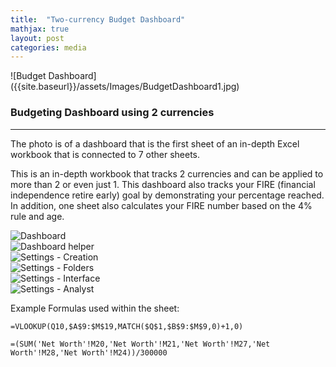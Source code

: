 ```yaml
---
title:  "Two-currency Budget Dashboard"
mathjax: true
layout: post
categories: media
---
```

<head>
  <!-- other head stuff... -->
  <link rel="stylesheet" href="{{site.baseurl}}/assets/css/flickity.css" media="screen">
  <link rel="stylesheet" href="{{site.baseurl}}/assets/css/fullscreen.css">
</head>
<body>
  <!-- all your great html... -->
  <script src="{{site.baseurl}}/assets/js/flickity.pkgd.js"></script>
  <script src="{{site.baseurl}}/assets/js/fullscreen.js"></script>
</body>
![Budget Dashboard]({{site.baseurl}}/assets/Images/BudgetDashboard1.jpg)

### Budgeting Dashboard using 2 currencies
---
The photo is of a dashboard that is the first sheet of an in-depth Excel workbook that is connected to 7 other sheets.

This is an in-depth workbook that tracks 2 currencies and can be applied to more than 2 or even just 1. This dashboard also tracks your FIRE (financial independence retire early) goal by demonstrating your percentage reached. In addition, one sheet also calculates your FIRE number based on the 4% rule and age.

<div class="carousel"
  data-flickity='{ "imagesLoaded": true, "percentPosition": false,"adaptiveHeight": true,"fullscreen": true }'>
  <div class="carousel-cell">
    <img src="{{site.baseurl}}/assets/Images/BudgetDashboard1.jpg" alt="Dashboard" />
  </div>
  <div class="carousel-cell">
   <img src="{{site.baseurl}}/assets/Images/Dashboard_helper.jpg" alt="Dashboard helper" />
  </div>
  <div class="carousel-cell">
   <img src="{{site.baseurl}}/assets/Images/BudgetDashboard1.jpg" alt="Settings - Creation" />
  </div>
  <div class="carousel-cell">
   <img src="{{site.baseurl}}/assets/images/cc/Settings_Folders.PNG" alt="Settings - Folders" />  
  </div>
  <div class="carousel-cell">
   <img src="{{site.baseurl}}/assets/images/cc/Settings_Interface.PNG" alt="Settings - Interface" />
  </div>
  <div class="carousel-cell">
   <img src="{{site.baseurl}}/assets/images/cc/Settings_Analyst.PNG" alt="Settings - Analyst" />  
  </div>

Example Formulas used within the sheet:
```
=VLOOKUP(Q10,$A$9:$M$19,MATCH($Q$1,$B$9:$M$9,0)+1,0)
```
```
=(SUM('Net Worth'!M20,'Net Worth'!M21,'Net Worth'!M27,'Net Worth'!M28,'Net Worth'!M24))/300000
```